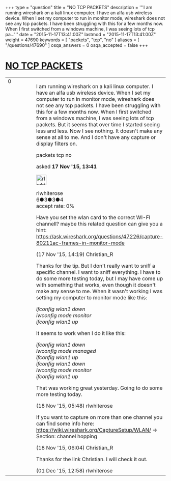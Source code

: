 +++
type = "question"
title = "NO TCP PACKETS"
description = '''I am running wireshark on a kali linux computer. I have an alfa usb wireless device. When I set my computer to run in monitor mode, wireshark does not see any tcp packets. I have been struggling with this for a few months now. When I first switched from a windows machine, I was seeing lots of tcp pa...'''
date = "2015-11-17T13:41:00Z"
lastmod = "2015-11-17T13:41:00Z"
weight = 47690
keywords = [ "packets", "tcp", "no" ]
aliases = [ "/questions/47690" ]
osqa_answers = 0
osqa_accepted = false
+++

<div class="headNormal">

# [NO TCP PACKETS](/questions/47690/no-tcp-packets)

</div>

<div id="main-body">

<div id="askform">

<table id="question-table" style="width:100%;"><colgroup><col style="width: 50%" /><col style="width: 50%" /></colgroup><tbody><tr class="odd"><td style="width: 30px; vertical-align: top"><div class="vote-buttons"><div id="post-47690-score" class="post-score" title="current number of votes">0</div><div id="favorite-count" class="favorite-count"></div></div></td><td><div id="item-right"><div class="question-body"><p>I am running wireshark on a kali linux computer. I have an alfa usb wireless device. When I set my computer to run in monitor mode, wireshark does not see any tcp packets. I have been struggling with this for a few months now. When I first switched from a windows machine, I was seeing lots of tcp packets. But it seems that over time I started seeing less and less. Now I see nothing. It doesn't make any sense at all to me. And I don't have any capture or display filters on.</p></div><div id="question-tags" class="tags-container tags">packets tcp no</div><div id="question-controls" class="post-controls"></div><div class="post-update-info-container"><div class="post-update-info post-update-info-user"><p>asked <strong>17 Nov '15, 13:41</strong></p><img src="https://secure.gravatar.com/avatar/efddbf0ae6e0c4b1cd182c684814c087?s=32&amp;d=identicon&amp;r=g" class="gravatar" width="32" height="32" alt="rlwhiterose&#39;s gravatar image" /><p>rlwhiterose<br />
<span class="score" title="6 reputation points">6</span><span title="3 badges"><span class="badge1">●</span><span class="badgecount">3</span></span><span title="3 badges"><span class="silver">●</span><span class="badgecount">3</span></span><span title="4 badges"><span class="bronze">●</span><span class="badgecount">4</span></span><br />
<span class="accept_rate" title="Rate of the user&#39;s accepted answers">accept rate:</span> <span title="rlwhiterose has no accepted answers">0%</span></p></div></div><div id="comments-container-47690" class="comments-container"><span id="47693"></span><div id="comment-47693" class="comment"><div id="post-47693-score" class="comment-score"></div><div class="comment-text"><p>Have you set the wlan card to the correct WI-FI channell? maybe this related question can give you a hint: <a href="https://ask.wireshark.org/questions/47226/capture-80211ac-frames-in-monitor-mode">https://ask.wireshark.org/questions/47226/capture-80211ac-frames-in-monitor-mode</a></p></div><div id="comment-47693-info" class="comment-info"><span class="comment-age">(17 Nov '15, 14:19)</span> Christian_R</div></div><span id="47712"></span><div id="comment-47712" class="comment"><div id="post-47712-score" class="comment-score"></div><div class="comment-text"><p>Thanks for the tip. But I don't really want to sniff a specific channel. I want to sniff everything. I have to do some more testing today, but I may have come up with something that works, even though it doesn't make any sense to me. When it wasn't working I was setting my computer to monitor mode like this:</p><p><em>ifconfig wlan1 down<br />
iwconfig mode monitor<br />
ifconfig wlan1 up</em></p><p>It seems to work when I do it like this:</p><p><em>ifconfig wlan1 down<br />
iwconfig mode managed<br />
ifconfig wlan1 up<br />
ifconfig wlan1 down<br />
iwconfig mode monitor<br />
ifconfig wlan1 up</em></p><p>That was working great yesterday. Going to do some more testing today.</p></div><div id="comment-47712-info" class="comment-info"><span class="comment-age">(18 Nov '15, 05:48)</span> rlwhiterose</div></div><span id="47713"></span><div id="comment-47713" class="comment"><div id="post-47713-score" class="comment-score"></div><div class="comment-text"><p>If you want to capture on more than one channel you can find some info here: <a href="https://wiki.wireshark.org/CaptureSetup/WLAN/">https://wiki.wireshark.org/CaptureSetup/WLAN/</a> -&gt; Section: channel hopping</p></div><div id="comment-47713-info" class="comment-info"><span class="comment-age">(18 Nov '15, 06:04)</span> Christian_R</div></div><span id="48158"></span><div id="comment-48158" class="comment"><div id="post-48158-score" class="comment-score"></div><div class="comment-text"><p>Thanks for the link Christian. I will check it out.</p></div><div id="comment-48158-info" class="comment-info"><span class="comment-age">(01 Dec '15, 12:58)</span> rlwhiterose</div></div></div><div id="comment-tools-47690" class="comment-tools"></div><div class="clear"></div><div id="comment-47690-form-container" class="comment-form-container"></div><div class="clear"></div></div></td></tr></tbody></table>

</div>

</div>

